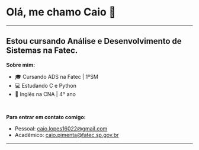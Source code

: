 # Olá, me chamo Caio 👋
---
Estou cursando **Análise e Desenvolvimento de Sistemas** na Fatec.
 <br>
---
**Sobre mim:**

- 🎓 Cursando ADS na Fatec | 1ºSM
- 💻 Estudando C e Python
- 📕 Inglês na CNA | 4º ano
<br>

**Para entrar em contato comigo:**
- Pessoal: caio.lopes16022@gmail.com 
- Acadêmico: caio.pimenta@fatec.sp.gov.br
---
<br>



<!--
**Caio-Lopes16/Caio-Lopes16** is a ✨ _special_ ✨ repository because its `README.md` (this file) appears on your GitHub profile.

Here are some ideas to get you started:

- 🔭 I’m currently working on ...
- 🌱 I’m currently learning ...
- 👯 I’m looking to collaborate on ...
- 🤔 I’m looking for help with ...
- 💬 Ask me about ...
- 📫 How to reach me: ...
- 😄 Pronouns: ...
- ⚡ Fun fact: ...
-->
